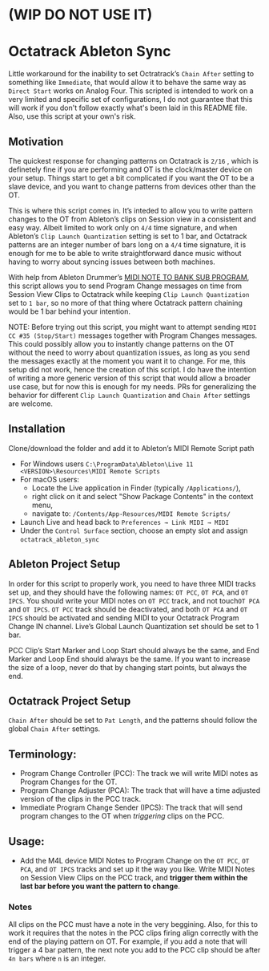 # (WIP DO NOT USE IT)

# Octatrack Ableton Sync
Little workaround for the inability to set Octratrack’s `Chain After` setting to something like `Immediate`, that would allow it to behave the same way as `Direct Start` works on Analog Four. This scripted is intended to work on a very limited and specific set of configurations, I do not guarantee that this will work if you don't follow exactly what's been laid in this README file. Also, use this script at your own's risk.


## Motivation
The quickest response for changing patterns on Octatrack is `2/16` , which is definetely fine if you are performing and OT is the clock/master device on your setup. Things start to get a bit complicated if you want the OT to be a slave device, and you want to change patterns from devices other than the OT.  

This is where this script comes in. It’s inteded to allow you to write pattern changes to the OT from Ableton’s clips on Session view in a consistent and easy way. Albeit limited to work only on `4/4` time signature, and when Ableton’s `Clip Launch Quantization` setting is set to 1 bar, and Octatrack patterns are an integer number of bars long on a `4/4` time signature, it is enough for me to be able to write straightforward dance music without having to worry about syncing issues between both machines. 

With help from Ableton Drummer’s [MIDI NOTE TO BANK SUB PROGRAM](https://blog.abletondrummer.com/convert-midi-messages-in-ableton/), this script allows you to send Program Change messages on time from Session View Clips to Octatrack while keeping `Clip Launch Quantization` set to `1 bar`, so no more of that thing where Octatrack pattern chaining would be 1 bar behind your intention. 

NOTE: Before trying out this script, you might want to attempt sending `MIDI CC #35 (Stop/Start)` messages together with Program Changes messages. This could possibly allow you to instantly change patterns on the OT  without the need to worry about quantization issues, as long as you send the messages exactly at the moment you want it to change. For me, this setup did not work, hence the creation of this script. 
I do have the intention of writing a more generic version of this script that would allow a broader use case, but for now this is enough for my needs. PRs for generalizing the behavior for different `Clip Launch Quantization` and `Chain After` settings are welcome. 

## Installation
Clone/download the folder and add it to Ableton’s MIDI Remote Script path

- For Windows users `C:\ProgramData\Ableton\Live 11 <VERSION>\Resources\MIDI Remote Scripts`
- For macOS users:
    - Locate the Live application in Finder (typically `/Applications/`),
    - right click on it and select "Show Package Contents" in the context menu,
    - navigate to: `/Contents/App-Resources/MIDI Remote Scripts/`
- Launch Live and head back to `Preferences → Link MIDI → MIDI`
- Under the `Control Surface` section, choose an empty slot and assign `octatrack_ableton_sync`

## Ableton Project Setup
In order for this script to properly work, you need to have three MIDI tracks set up, and they should have the following names: `OT PCC`, `OT PCA`, and `OT IPCS`. You should write your MIDI notes on `OT PCC` track, and not touch`OT PCA` and `OT IPCS`. `OT PCC` track should be deactivated, and both `OT PCA` and `OT IPCS` should be activated and sending MIDI to your Octatrack Program Change IN channel. Live’s Global Launch Quantization set should be set to 1 bar. 

PCC Clip’s Start Marker and Loop Start should always be the same, and End Marker and Loop End should always be the same. If you want to increase the size of a loop, never do that by changing start points, but always the end.

## Octatrack Project Setup
`Chain After` should be set to `Pat Length`, and the patterns should follow the global `Chain After` settings.

## Terminology:
- Program Change Controller (PCC): The track we will write MIDI notes as Program Changes for the OT.
- Program Change Adjuster (PCA): The track that will have a time adjusted version of the clips in the PCC track.
- Immediate Program Change Sender (IPCS): The track that will send program changes to the OT when *triggering* clips on the PCC.

## Usage:
- Add the M4L device MIDI Notes to Program Change on the `OT PCC`, `OT PCA`, and `OT IPCS` tracks and set up it the way you like. Write MIDI Notes on Session View Clips on the PCC track, and **trigger them within the last bar before you want the pattern to change**.

### Notes
All clips on the PCC must have a note in the very beggining. Also, for this to work it requires that the notes in the PCC clips firing align correctly with the end of the playing pattern on OT. For example, if you add a note that will trigger a 4 bar pattern, the next note you add to the PCC clip should be after `4n bars` where `n` is an integer.